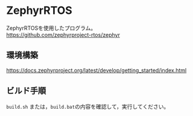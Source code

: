 # ZephyrRTOS
ZephyrRTOSを使用したプログラム。<br>
https://github.com/zephyrproject-rtos/zephyr <br>

## 環境構築
https://docs.zephyrproject.org/latest/develop/getting_started/index.html <br>

## ビルド手順
`build.sh` または，`build.bat`の内容を確認して，実行してください。